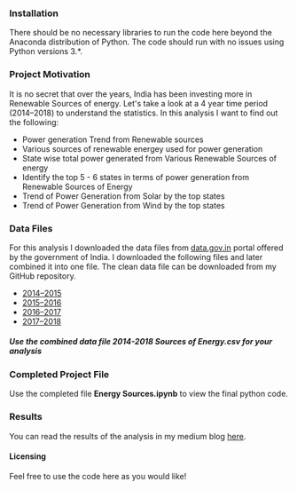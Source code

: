### Installation
There should be no necessary libraries to run the code here beyond the Anaconda distribution of Python. The code should run with no issues using Python versions 3.*.

### Project Motivation
It is no secret that over the years, India has been investing more in Renewable Sources of energy. Let's take a look at a 4 year time period (2014–2018) to understand the statistics. In this analysis I want to find out the following:
  - Power generation Trend from Renewable sources
  - Various sources of renewable energey used for power generation
  - State wise total power generated from Various Renewable Sources of energy
  - Identify the top 5 - 6 states in terms of power generation from Renewable Sources of Energy
  - Trend of Power Generation from Solar by the top states
  - Trend of Power Generation from Wind by the top states

### Data Files
For this analysis I downloaded the data files from [data.gov.in](https://data.gov.in/sector/power-and-energy) portal offered by the government of India. I downloaded the following files and later combined it into one file. The clean data file can be downloaded from my GitHub repository. 
  - [2014–2015](https://data.gov.in/resources/stateut-wise-power-generation-various-renewable-energy-sources-during-2014-2015-ministry)
  - [2015–2016](https://data.gov.in/resources/stateut-wise-power-generation-various-renewable-energy-sources-during-2015-2016-ministry)
  - [2016–2017](https://data.gov.in/resources/stateut-wise-power-generation-various-renewable-energy-sources-during-2016-2017-ministry)
  - [2017–2018](https://data.gov.in/resources/stateut-wise-power-generation-various-renewable-energy-sources-during-2017-2018-ministry)

##### Use the combined data file *2014-2018 Sources of Energy.csv* for your analysis

### Completed Project File
Use the completed file **Energy Sources.ipynb** to view the final python code.

### Results
You can read the results of the analysis in my medium blog [here](https://medium.com/@s.arun.raj/power-generation-from-renewable-sources-de39f4e5986b).

#### Licensing
Feel free to use the code here as you would like!
